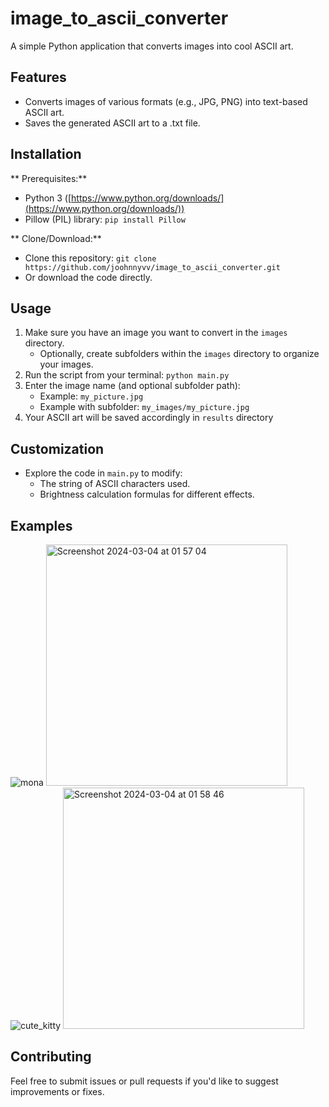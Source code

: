 # image_to_ascii_converter

A simple Python application that converts images into cool ASCII art.

## Features

* Converts images of various formats (e.g., JPG, PNG) into text-based ASCII art.
* Saves the generated ASCII art to a .txt file.

## Installation

** Prerequisites:**

* Python 3 ([https://www.python.org/downloads/](https://www.python.org/downloads/))
* Pillow (PIL) library: `pip install Pillow`

** Clone/Download:**

* Clone this repository: `git clone https://github.com/joohnnyvv/image_to_ascii_converter.git`
* Or download the code directly.

## Usage

1. Make sure you have an image you want to convert in the `images` directory.
   * Optionally, create subfolders within the `images` directory to organize your images. 
2. Run the script from your terminal: `python main.py`
3. Enter the image name (and optional subfolder path):
   * Example: `my_picture.jpg`
   * Example with subfolder: `my_images/my_picture.jpg`
4. Your ASCII art will be saved accordingly in `results` directory  

## Customization

* Explore the code in `main.py` to modify:
   * The string of ASCII characters used.
   * Brightness calculation formulas for different effects. 

## Examples

![mona](https://github.com/joohnnyvv/image_to_ascii_converter/assets/110868938/973f2de1-7045-427e-9d32-5e0d22e7a306) 
<img width="386" alt="Screenshot 2024-03-04 at 01 57 04" src="https://github.com/joohnnyvv/image_to_ascii_converter/assets/110868938/0ebbc707-69d2-4f9f-8839-a35a41d80dbf">
![cute_kitty](https://github.com/joohnnyvv/image_to_ascii_converter/assets/110868938/66ebe3c2-ef65-44fd-8da1-6e7264a6be13)
<img width="386" alt="Screenshot 2024-03-04 at 01 58 46" src="https://github.com/joohnnyvv/image_to_ascii_converter/assets/110868938/36eabf78-3d00-42a0-a90d-353cb652b858">

## Contributing

Feel free to submit issues or pull requests if you'd like to suggest improvements or fixes. 
